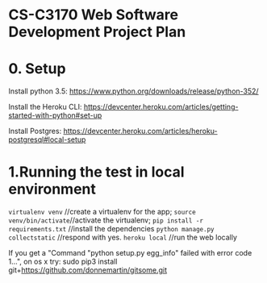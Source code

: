 ﻿# CS-C3170 Web Software Development Project Plan

# 0. Setup
Install python 3.5:
https://www.python.org/downloads/release/python-352/

Install the Heroku CLI:
https://devcenter.heroku.com/articles/getting-started-with-python#set-up

Install Postgres:
https://devcenter.heroku.com/articles/heroku-postgresql#local-setup

# 1.Running the test in local environment
 `virtualenv venv` //create a virtualenv for the app;
 `source venv/bin/activate`//activate the virtualenv;
 `pip install -r requirements.txt` //install the dependencies
 `python manage.py collectstatic`  //respond with yes.
 `heroku local` //run the web locally

 If you get a "Command "python setup.py egg_info" failed with error code 1...", on os x try:
 sudo pip3 install git+https://github.com/donnemartin/gitsome.git
 
 
